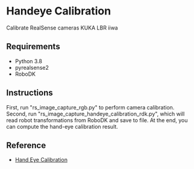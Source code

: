 # Handeye Calibration
Calibrate RealSense cameras
KUKA LBR iiwa

## Requirements
- Python 3.8
- pyrealsense2
- RoboDK

## Instructions
First, run "rs_image_capture_rgb.py" to perform camera calibration.
Second, run "rs_image_capture_handeye_calibration_rdk.py", which will read robot transformations from RoboDK and save to file. 
At the end, you can compute the hand-eye calibration result.

## Reference
- [Hand Eye Calibration](https://github.com/monroe-git/hand-eye)